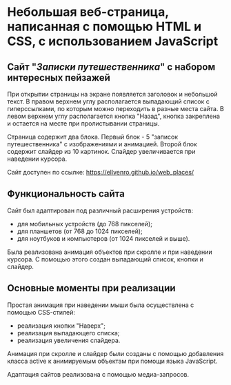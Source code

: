 # Небольшая веб-страница, написанная с помощью HTML и CSS, с использованием JavaScript

## Сайт "_Записки путешественника_" с набором интересных пейзажей

При открытии страницы на экране появляется заголовок и небольшой текст. В правом верхнем углу располагается выпадающий список с гиперссылками, по которым можно переходить в разные места сайта. В левом верхнем углу располагается кнопка "Назад", кнопка закреплена и остается на месте при пролистывании страницы.

Страница содержит два блока. Первый блок - 5 "записок путешественника" с изображениями и анимацией. Второй блок содержит слайдер из 10 картинок. Слайдер увеличивается при наведении курсора.

Сайт доступен по ссылке: https://ellvenro.github.io/web_places/

## Функциональность сайта

Сайт был адаптирован под различный расширения устройств:
+ для мобильных устройств (до 768 пикселей);
+ для планшетов (от 768 до 1024 пикселей);
+ для ноутбуков и компьютеров (от 1024 пикселей и выше).

Была реализована анимация объектов при скролле и при наведении курсора. С помощью этого создан выпадающий список, кнопки и слайдер.

## Основные моменты при реализации

Простая анимация при наведении мыши была осуществлена с помощью CSS-стилей:
+ реализация кнопки "Наверх";
+ реализация выпадающего списка;
+ реализация увеличения слайдера.

Анимация при скролле и слайдер были созданы с помощью добавления класса active к анимируемым объектам при помощи языка JavaScript.

Адаптация сайтов реализована с помощью медиа-запросов.
